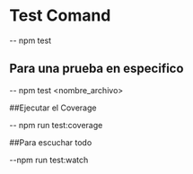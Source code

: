 # Test Comand

-- npm test

## Para una prueba en especifico

-- npm test <nombre_archivo>

##Ejecutar el Coverage

-- npm run test:coverage 

##Para escuchar todo

--npm run test:watch